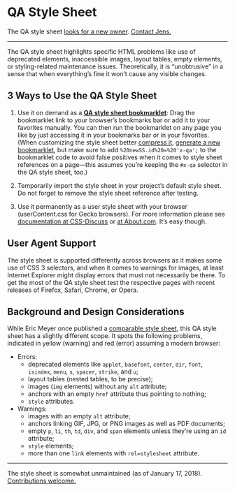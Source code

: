 # QA Style Sheet

The QA style sheet [looks for a new owner](https://plus.google.com/+JensOMeiert/posts/KGcMaJCP5wY). [Contact Jens.](https://meiert.com/en/contact/)

---

The QA style sheet highlights specific HTML problems like use of deprecated elements, inaccessible images, layout tables, empty elements, or styling-related maintenance issues. Theoretically, it is “unobtrusive” in a sense that when everything’s fine it won’t cause any visible changes.

## 3 Ways to Use the QA Style Sheet

1. Use it on demand as a [**QA style sheet bookmarklet**](javascript:styles='acronym,applet,basefont,bgsound,big,blink,center,dir,font,hgroup,isindex,listing,marquee,menu,nextid,noembed,plaintext,s,spacer,strike,tt,u,xmp{outline:2px%20solid%20#900%20!important}table%20table{outline:2px%20solid%20#900%20!important}img{outline:2px%20solid%20#900%20!important}img[alt]{outline:0%20!important}img[alt=\'\']{outline:2px%20solid%20#fe8%20!important}a[href=\'\']{outline:2px%20solid%20#900%20!important}a[href$=\'.gif\'],a[href$=\'.jpg\'],a[href$=\'.jpeg\'],a[href$=\'.pdf\'],a[href$=\'.png\']{outline:2px%20solid%20#fe8%20!important}p:empty,li:empty,th:empty,td:empty,div:empty,span:empty{outline:2px%20solid%20#fe8%20!important}p[id],li[id],th[id],td[id],div[id],span[id]{outline:0%20!important}[style]{outline:2px%20solid%20#900%20!important}head{display:block%20!important;font:400%2075%/1.5%20verdana,sans-serif%20!important}link{display:inline%20!important}link[rel=\'stylesheet\']%20~%20link[rel=\'stylesheet\']::after,style::before{background:#fe8%20!important;padding:.2em%20!important}link[rel=\'stylesheet\']%20~%20link[rel=\'stylesheet\']::after{content:\'Two%20or%20more%20style%20sheets%20detected%20\\2639\'%20!important}style{display:block%20!important;font-family:courier,monospace%20!important;height:3em%20!important;overflow:hidden%20!important;width:200px%20!important}style::before{content:\'Style%20element%20detected%20\\2639\'%20!important;font:400%201em/1.5%20verdana,sans-serif%20!important}body::before{background:#fff8e7;color:#000;content:\'QA%20check%20done%20\\2713\';display:inline;font-weight:900}body{background-image:url(https://hell.meiert.org/core/png/qa-1.5.png)%20!important}';%20newSS%20=%20document.createElement('link');%20newSS.rel%20=%20'stylesheet';%20newSS.id%20=%20'x-qa';%20newSS.href%20=%20'data:text/css,'%20+%20escape(styles);%20document.documentElement.childNodes[0].appendChild(newSS);%20void%200): Drag the bookmarklet link to your browser’s bookmarks bar or add it to your favorites manually. You can then run the bookmarklet on any page you like by just accessing it in your bookmarks bar or in your favorites. (When customizing the style sheet better [compress it](https://frontenddogma.com/tools/#exploration-code-optimization), [generate a new bookmarklet](https://www.squarefree.com/userstyles/make-bookmarklet.html), but make sure to add `%20newSS.id%20=%20'x-qa';` to the bookmarklet code to avoid false positives when it comes to style sheet references on a page—this assumes you’re keeping the `#x-qa` selector in the QA style sheet, too.)

2. Temporarily import the style sheet in your project’s default style sheet. Do not forget to remove the style sheet reference after testing.

3. Use it permanently as a user style sheet with your browser (userContent.css for Gecko browsers). For more information please see [documentation at CSS-Discuss](https://web.archive.org/web/20180105053457/http://css-discuss.incutio.com/?page=UserStylesheets) or [at About.com](https://web.archive.org/web/20161120013248/http://webdesign.about.com/od/css/ht/htcssuserfirefo.htm). It’s easy though.

## User Agent Support

The style sheet is supported differently across browsers as it makes some use of CSS 3 selectors, and when it comes to warnings for images, at least Internet Explorer might display errors that must not necessarily be there. To get the most of the QA style sheet test the respective pages with recent releases of Firefox, Safari, Chrome, or Opera.

## Background and Design Considerations

While Eric Meyer once published a [comparable style sheet](https://meyerweb.com/eric/thoughts/2007/09/07/diagnostic-styling/), this QA style sheet has a slightly different scope. It spots the following problems, indicated in yellow (warning) and red (error) assuming a modern browser:

* Errors:
  * deprecated elements like `applet`, `basefont`, `center`, `dir`, `font`, `isindex`, `menu`, `s`, `spacer`, `strike`, and `u`;
  * layout tables (nested tables, to be precise);
  * images (`img` elements) without any `alt` attribute;
  * anchors with an empty `href` attribute thus pointing to nothing;
  * `style` attributes.
* Warnings:
  * images with an empty `alt` attribute;
  * anchors linking GIF, JPG, or PNG images as well as PDF documents;
  * empty `p`, `li`, `th`, `td`, `div`, and `span` elements unless they’re using an `id` attribute;
  * `style` elements;
  * more than one `link` elements with `rel=stylesheet` attribute.

---

The style sheet is somewhat unmaintained (as of January 17, 2018). [Contributions welcome.](https://github.com/j9t/qa-style-sheet/issues/new)